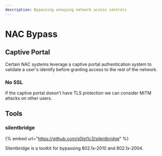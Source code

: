 ```yaml
---
description: Bypassing annoying network access controls
---
```


# NAC Bypass

## Captive Portal

Certain NAC systems leverage a captive portal authentication system to validate a user's identify before granting access to the rest of the network.

### No SSL

If the captive portal doesn't have TLS protection we can consider MiTM attacks on other users.



## Tools

### silentbridge

{% embed url="https://github.com/s0lst1c3/silentbridge" %}

Silentbridge is a toolkit for bypassing 802.1x-2010 and 802.1x-2004.

